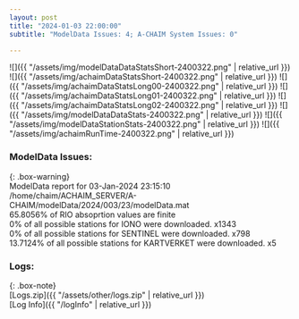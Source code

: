 ```yaml
---
layout: post
title: "2024-01-03 22:00:00"
subtitle: "ModelData Issues: 4; A-CHAIM System Issues: 0"

---
```


![]({{ "/assets/img/modelDataDataStatsShort-2400322.png" | relative_url }})
![]({{ "/assets/img/achaimDataStatsShort-2400322.png" | relative_url }})
![]({{ "/assets/img/achaimDataStatsLong00-2400322.png" | relative_url }})
![]({{ "/assets/img/achaimDataStatsLong01-2400322.png" | relative_url }})
![]({{ "/assets/img/achaimDataStatsLong02-2400322.png" | relative_url }})
![]({{ "/assets/img/modelDataDataStats-2400322.png" | relative_url }})
![]({{ "/assets/img/modelDataStationStats-2400322.png" | relative_url }})
![]({{ "/assets/img/achaimRunTime-2400322.png" | relative_url }})


### ModelData Issues:  
  
{: .box-warning}  
 ModelData report for 03-Jan-2024 23:15:10   
 /home/chaim/ACHAIM_SERVER/A-CHAIM/modelData/2024/003/23/modelData.mat   
 65.8056% of RIO absoprtion values are finite   
 0% of all possible stations for IONO were downloaded. x1343   
 0% of all possible stations for SENTINEL were downloaded. x798   
 13.7124% of all possible stations for KARTVERKET were downloaded. x5   
  


### Logs:  
  
{: .box-note}  
[Logs.zip]({{ "/assets/other/logs.zip" | relative_url }})  
[Log Info]({{ "/logInfo" | relative_url }})  
